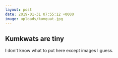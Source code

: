 ```yaml
---
layout: post
date: 2019-01-31 07:55:12 +0000
image: uploads/kumquat.jpg
---
```

## Kumkwats are tiny

I don't know what to put here except images I guess.
